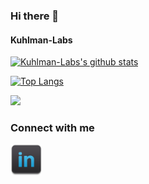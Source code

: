 ### Hi there 👋

#### Kuhlman-Labs

[![Kuhlman-Labs's github stats](https://github-readme-stats.vercel.app/api?username=kuhlman-labs&count_private=true&show_icons=true&theme=highcontrast)](https://github.com/anuraghazra/github-readme-stats)

[![Top Langs](https://github-readme-stats.vercel.app/api/top-langs/?username=kuhlman-labs&layout=compact)](https://github.com/anuraghazra/github-readme-stats)

![](https://komarev.com/ghpvc/?username=kuhlman-labs)

### Connect with me
[<img align="left" alt="LinkedIn" width="50" src="images/linkedin2.png" />]( https://www.linkedin.com/in/brettwkuhlman/)
<br />
